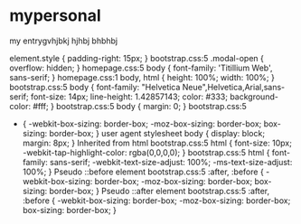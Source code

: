# mypersonal
my entrygvhjbkj
hjhbj
bhbhbj

element.style {
    padding-right: 15px;
}
bootstrap.css:5
.modal-open {
    overflow: hidden;
}
homepage.css:5
body {
    font-family: 'Titillium Web', sans-serif;
}
homepage.css:1
body, html {
    height: 100%;
    width: 100%;
}
bootstrap.css:5
body {
    font-family: "Helvetica Neue",Helvetica,Arial,sans-serif;
    font-size: 14px;
    line-height: 1.42857143;
    color: #333;
    background-color: #fff;
}
bootstrap.css:5
body {
    margin: 0;
}
bootstrap.css:5
* {
    -webkit-box-sizing: border-box;
    -moz-box-sizing: border-box;
    box-sizing: border-box;
}
user agent stylesheet
body {
    display: block;
    margin: 8px;
}
Inherited from html
bootstrap.css:5
html {
    font-size: 10px;
    -webkit-tap-highlight-color: rgba(0,0,0,0);
}
bootstrap.css:5
html {
    font-family: sans-serif;
    -webkit-text-size-adjust: 100%;
    -ms-text-size-adjust: 100%;
}
Pseudo ::before element
bootstrap.css:5
:after, :before {
    -webkit-box-sizing: border-box;
    -moz-box-sizing: border-box;
    box-sizing: border-box;
}
Pseudo ::after element
bootstrap.css:5
:after, :before {
    -webkit-box-sizing: border-box;
    -moz-box-sizing: border-box;
    box-sizing: border-box;
}
